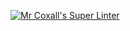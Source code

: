 [![Mr Coxall's Super Linter](https://github.com/ICD2O-Digital-Tech-DiegoV/Unit1-07-HTML-JS-/workflows/Mr%20Coxall's%20Super%20Linter/badge.svg)](https://github.com/ICD2O-Digital-Tech-DiegoV/Unit1-07-HTML-JS-/actions/)
